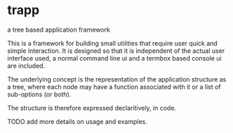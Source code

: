 # trapp
a tree based application framework

This is a framework for building small utilities that require user quick and simple interaction. It is designed so that it is independent of the actual user interface used, a normal command line ui and a termbox based console ui are included.

The underlying concept is the representation of the application structure as a tree, where each node may have a function associated with it or a list of sub-options (or both).

The structure is therefore expressed declaritively, in code.

TODO add more details on usage and examples.
